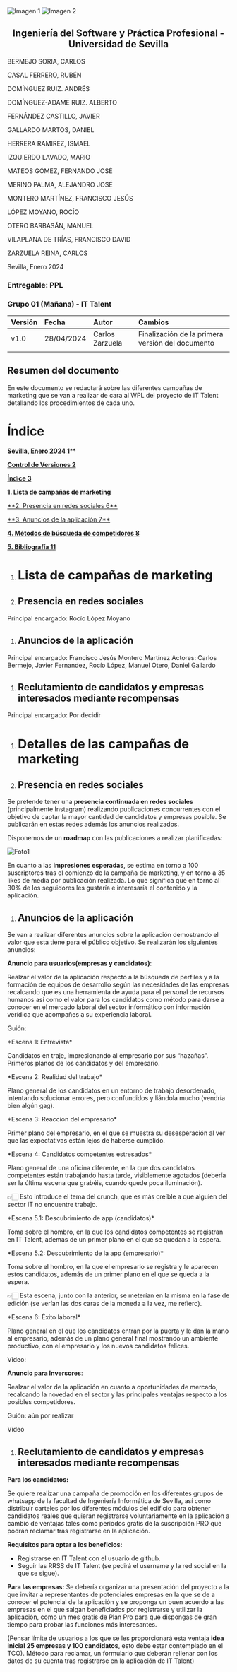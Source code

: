 ﻿<div style={{ display: 'flex' }}>
  <img src="/img/TalentLOGO.png" alt="Imagen 1" style={{ width: '50%', height: 'auto' }} />
  <img src="/img/USLOGO.png" alt="Imagen 2" style={{ width: '30%', height: '30%' }} />
</div>

## <center>Ingeniería del Software y Práctica Profesional - Universidad de Sevilla</center>

BERMEJO SORIA, CARLOS

CASAL FERRERO, RUBÉN

DOMÍNGUEZ RUIZ. ANDRÉS

DOMÍNGUEZ-ADAME RUIZ. ALBERTO

FERNÁNDEZ CASTILLO, JAVIER

GALLARDO MARTOS, DANIEL

HERRERA RAMIREZ, ISMAEL

IZQUIERDO LAVADO, MARIO

MATEOS GÓMEZ, FERNANDO JOSÉ

MERINO PALMA, ALEJANDRO JOSÉ

MONTERO MARTÍNEZ, FRANCISCO JESÚS

LÓPEZ MOYANO, ROCÍO

OTERO BARBASÁN, MANUEL

VILAPLANA DE TRÍAS, FRANCISCO DAVID

ZARZUELA REINA, CARLOS

<a name="_pg8quxt9d0oa"></a> Sevilla, Enero 2024

### Entregable: PPL

### Grupo 01 (Mañana) - IT Talent

|**Versión**|**Fecha**|**Autor**|**Cambios**|
| :- | :- | :- | :- |
|v1.0|28/04/2024|Carlos Zarzuela|Finalización de la primera versión del documento|
|||||

## <a name="_lj1qgmxpo5ez"></a>**Resumen del documento**
<a name="_30j0zll"></a>En este documento se redactará sobre las diferentes campañas de marketing que se van a realizar de cara al WPL del proyecto de IT Talent detallando los procedimientos de cada uno.





# <a name="_e68x9493qzfo"></a><a name="_i5qr52v7pxmz"></a><a name="_syky7tsi5dl6"></a><a name="_6wznnz805gos"></a><a name="_ew6n2p90f57y"></a><a name="_6y221q6jcpmw"></a><a name="_9j8c07fxd5sy"></a>Índice

[**Sevilla, Enero 2024	1**](#_pg8quxt9d0oa)**

[**Control de Versiones	2**](#_z05qqri5g3tk)

[**Índice	3**](#_9j8c07fxd5sy)

**1. Lista de campañas de marketing**

[**2. ](#_pdlfvkm08x43)[Presencia en redes sociales](#_pdlfvkm08x43)[	6**](#_pdlfvkm08x43)

[**3. ](#_3qi79h6oj6qq)[Anuncios de la aplicación](#_3qi79h6oj6qq)[	7**](#_3qi79h6oj6qq)

[**4. Métodos de búsqueda de competidores	8**](#_5weno87a2pl)

[**5. Bibliografía	11**](#_h4vkhy77fne7)







1. # <a name="_3znysh7"></a>Lista de campañas de marketing

1. ## <a name="_2et92p0"></a>**Presencia en redes sociales**
Principal encargado: Rocío López Moyano

1. ## <a name="_acntwtvsun4w"></a>    **Anuncios de la aplicación**
Principal encargado: Francisco Jesús Montero Martínez
Actores: Carlos Bermejo, Javier Fernandez, Rocío López, Manuel Otero, Daniel Gallardo

1. ## <a name="_mz3b8gi78da"></a>    **Reclutamiento de candidatos y empresas interesados mediante recompensas**
Principal encargado: Por decidir

1. # <a name="_pdlfvkm08x43"></a> Detalles de las campañas de marketing

1. ## <a name="_cwki3yp7tav1"></a>**Presencia en redes sociales**
Se pretende tener una **presencia continuada en redes sociales** (principalmente Instagram) realizando publicaciones concurrentes con el objetivo de captar la mayor cantidad de candidatos y empresas posible. Se publicarán en estas redes además los anuncios realizados.

Disponemos de un **roadmap** con las publicaciones a realizar planificadas:

![Foto1](/img/campana.jpg)

En cuanto a las **impresiones esperadas**, se estima en torno a 100 suscriptores tras el comienzo de la campaña de marketing, y en torno a 35 likes de media por publicación realizada. Lo que significa que en torno al 30% de los seguidores les gustaría e interesaría el contenido y la aplicación. 

1. ## <a name="_vz9ndxmhy9s1"></a>**Anuncios de la aplicación**
Se van a realizar diferentes anuncios sobre la aplicación demostrando el valor que esta tiene para el público objetivo. Se realizarán los siguientes anuncios:

**Anuncio para usuarios(empresas y candidatos)**:

Realzar el valor de la aplicación respecto a la búsqueda de perfiles y a la formación de equipos de desarrollo según las necesidades de las empresas recalcando que es una herramienta de ayuda para el personal de recursos humanos así como el valor para los candidatos como método para darse a conocer en el mercado laboral del sector informático con información verídica que acompañes a su experiencia laboral.

Guión:

\*Escena 1: Entrevista\*

Candidatos en traje, impresionando al empresario por sus “hazañas”. Primeros planos de los candidatos y del empresario. 

\*Escena 2: Realidad del trabajo\*

Plano general de los candidatos en un entorno de trabajo desordenado, intentando solucionar errores, pero confundidos y liándola mucho (vendría bien algún gag).

\*Escena 3: Reacción del empresario\*

Primer plano del empresario, en el que se muestra su desesperación al ver que las expectativas están lejos de haberse cumplido.

\*Escena 4: Candidatos competentes estresados\*

Plano general de una oficina diferente, en la que dos candidatos competentes están trabajando hasta tarde, visiblemente agotados (debería ser la última escena que grabéis, cuando quede poca iluminación).

👉🏻 Esto introduce el tema del crunch, que es más creíble a que alguien del sector IT no encuentre trabajo.

\*Escena 5.1: Descubrimiento de app (candidatos)\*

Toma sobre el hombro, en la que los candidatos competentes se registran en IT Talent, además de un primer plano en el que se quedan a la espera.

\*Escena 5.2: Descubrimiento de la app (empresario)\*

Toma sobre el hombro, en la que el empresario se registra y le aparecen estos candidatos, además de un primer plano en el que se queda a la espera.

👉🏻 Esta escena, junto con la anterior, se meterían en la misma en la fase de edición (se verían las dos caras de la moneda a la vez, me refiero).

\*Escena 6: Éxito laboral\*

Plano general en el que los candidatos entran por la puerta y le dan la mano al empresario, además de un plano general final mostrando un ambiente productivo, con el empresario y los nuevos candidatos felices.

Video:

**Anuncio para Inversores**:

Realzar el valor de la aplicación en cuanto a oportunidades de mercado, recalcando la novedad en el sector y las principales ventajas respecto a los posibles competidores.

Guión: aún por realizar

Video

1. ## <a name="_a9dajddakh4l"></a>**Reclutamiento de candidatos y empresas interesados mediante recompensas**

**Para los candidatos:**

Se quiere realizar una campaña de promoción en los diferentes grupos de whatsapp de la facultad de Ingeniería Informática de Sevilla, así como distribuir carteles por los diferentes módulos del edificio para obtener candidatos reales que quieran registrarse voluntariamente en la aplicación a cambio de ventajas tales como períodos gratis de la suscripción PRO que podrán reclamar tras registrarse en la aplicación.

**Requisitos para optar a los beneficios:**

- Registrarse en IT Talent con el usuario de github.
- Seguir las RRSS de IT Talent (se pedirá el username y la red social en la que se sigue).

**Para las empresas:** Se debería organizar una presentación del proyecto a la que invitar a representantes de potenciales empresas en la que se de a conocer el potencial de la aplicación y se proponga un buen acuerdo a las empresas en el que salgan beneficiados por registrarse y utilizar la aplicación, como un mes gratis de Plan Pro para que dispongas de gran tiempo para probar las funciones más interesantes.

(Pensar límite de usuarios a los que se les proporcionará esta ventaja **idea inicial 25 empresas y 100 candidatos**, esto debe estar contemplado en el TCO). Método para reclamar, un formulario que deberán rellenar con los datos de su cuenta tras registrarse en la aplicación de IT Talent)
